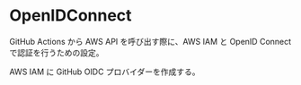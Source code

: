 # OpenIDConnect

GitHub Actions から AWS API を呼び出す際に、AWS IAM と OpenID Connect で認証を行うための設定。

AWS IAM に GitHub OIDC プロバイダーを作成する。
